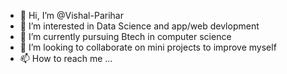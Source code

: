 - 👋 Hi, I’m @Vishal-Parihar
- 👀 I’m interested in Data Science and app/web devlopment
- 🌱 I’m currently pursuing Btech in computer science
- 💞️ I’m looking to collaborate on mini projects to improve myself 
- 📫 How to reach me ...

<!---
Vishal-Parihar/Vishal-Parihar is a ✨ special ✨ repository because its `README.md` (this file) appears on your GitHub profile.
You can click the Preview link to take a look at your changes.
--->
